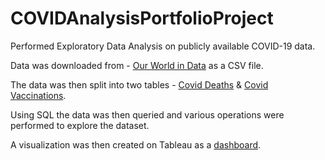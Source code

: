 # COVIDAnalysisPortfolioProject

Performed Exploratory Data Analysis on publicly available COVID-19 data.

Data was downloaded from - [Our World in Data](https://ourworldindata.org/covid-deaths) as a CSV file.

The data was then split into two tables - [Covid Deaths](https://github.com/AgastyaDeshraju/COVIDAnalysisPortfolioProject/blob/main/CovidDeaths.xlsx) & [Covid Vaccinations](https://github.com/AgastyaDeshraju/COVIDAnalysisPortfolioProject/blob/main/CovidVaccinations.xlsx).

Using SQL the data was then queried and various operations were performed to explore the dataset.

A visualization was then created on Tableau as a [dashboard](https://public.tableau.com/views/CovidDataAnalysisDashboard_16732582597960/Dashboard1?:language=en-US&publish=yes&:display_count=n&:origin=viz_share_link).
